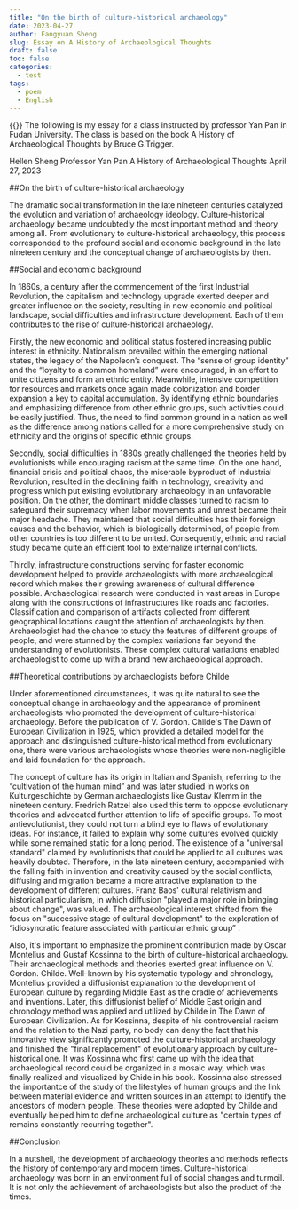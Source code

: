 ```yaml
---
title: "On the birth of culture-historical archaeology"
date: 2023-04-27
author: Fangyuan Sheng
slug: Essay on A History of Archaeological Thoughts
draft: false
toc: false
categories:
  - test
tags:
  - poem
  - English
---
```


{{<block class="info">}}
The following is my essay for a class instructed by professor Yan Pan in Fudan University. The class is based on the book A History of Archaeological Thoughts by Bruce G.Trigger. 

Hellen Sheng
Professor Yan Pan
A History of Archaeological Thoughts
April 27, 2023   

##On the birth of culture-historical archaeology
 
The dramatic social transformation in the late nineteen centuries catalyzed the evolution and variation of archaeology ideology. Culture-historical archaeology became undoubtedly the most important method and theory among all. From evolutionary to culture-historical archaeology, this process corresponded to the profound social and economic background in the late nineteen century and the conceptual change of archaeologists by then.
 
##Social and economic background 
 
In 1860s, a century after the commencement of the first Industrial Revolution, the capitalism and technology upgrade exerted deeper and greater influence on the society, resulting in new economic and political landscape, social difficulties and infrastructure development. Each of them contributes to the rise of culture-historical archaeology. 
 
Firstly, the new economic and political status fostered increasing public interest in ethnicity. Nationalism prevailed within the emerging national states, the legacy of the Napoleon’s conquest. The “sense of group identity” and the “loyalty to a common homeland” were encouraged, in an effort to unite citizens and form an ethnic entity. Meanwhile, intensive competition for resources and markets once again made colonization and border expansion a key to capital accumulation. By identifying ethnic boundaries and emphasizing difference from other ethnic groups, such activities could be easily justified. Thus, the need to find common ground in a nation as well as the difference among nations called for a more comprehensive study on ethnicity and the origins of specific ethnic groups. 
 
Secondly, social difficulties in 1880s greatly challenged the theories held by evolutionists while encouraging racism at the same time. On the one hand, financial crisis and political chaos, the miserable byproduct of Industrial Revolution, resulted in the declining faith in technology, creativity and progress which put existing evolutionary archaeology in an unfavorable position. On the other, the dominant middle classes turned to racism to safeguard their supremacy when labor movements and unrest became their major headache. They maintained that social difficulties has their foreign causes and the behavior, which is biologically determined, of people from other countries is too different to be united. Consequently, ethnic and racial study became quite an efficient tool to externalize internal conflicts. 

Thirdly, infrastructure constructions serving for faster economic development helped to provide archaeologists with more archaeological record which makes their growing awareness of cultural difference possible. Archaeological research were conducted in vast areas in Europe along with the constructions of infrastructures like roads and factories. Classification and comparison of artifacts collected from different geographical locations caught the attention of archaeologists by then. Archaeologist had the chance to study the features of different groups of people, and were stunned by the complex variations far beyond the understanding of evolutionists. These complex cultural variations enabled archaeologist to come up with a brand new archaeological approach. 
 
 
##Theoretical contributions by archaeologists before Childe
 
Under aforementioned circumstances, it was quite natural to see the conceptual change in archaeology and the appearance of prominent archaeologists who promoted the development of culture-historical archaeology. Before the publication of V. Gordon. Childe's The Dawn of European Civilization in 1925, which provided a detailed model for the approach and distinguished culture-historical method from evolutionary one, there were various archaeologists whose theories were non-negligible and laid foundation for the approach.
 
The concept of culture has its origin in Italian and Spanish, referring to the “cultivation of the human mind” and was later studied in works on Kulturgeschichte by German archaeologists like Gustav Klemm in the nineteen century. Fredrich Ratzel also used this term to oppose evolutionary theories and advocated further attention to life of specific groups. To most antievolutionist, they could not turn a blind eye to flaws of evolutionary ideas. For instance, it failed to explain why some cultures evolved quickly while some remained static for a long period. The existence of a "universal standard" claimed by evolutionists that could be applied to all cultures was heavily doubted. Therefore, in the late nineteen century, accompanied with the falling faith in invention and creativity caused by the social conflicts, diffusing and migration became a more attractive explanation to the development of different cultures. Franz Baos' cultural relativism and historical particularism, in which diffusion "played a major role in bringing about change", was valued. The archaeological interest shifted from the focus on "successive stage of cultural development" to the exploration of “idiosyncratic feature associated with particular ethnic group” . 
 
Also, it's important to emphasize the prominent contribution made by Oscar Montelius and Gustaf Kossinna to the birth of culture-historical archaeology. Their archaeological methods and theories exerted great influence on V. Gordon. Childe. Well-known by his systematic typology and chronology, Montelius provided a diffusionist explanation to the development of European culture by regarding Middle East as the cradle of achievements and inventions. Later, this diffusionist belief of Middle East origin and chronology method was applied and utilized by Childe in The Dawn of European Civilization. As for Kossinna, despite of his controversial racism and the relation to the Nazi party, no body can deny the fact that his innovative view significantly promoted the culture-historical archaeology and finished the "final replacement" of evolutionary approach by culture-historical one. It was Kossinna who first came up with the idea that archaeological record could be organized in a mosaic way, which was finally realized and visualized by Chide in his book. Kossinna also stressed the importantce of the study of the lifestyles of human groups and the link between material evidence and written sources in an attempt to identify the ancestors of modern people. These theories were adopted by Childe and eventually helped him to define archaeological culture as "certain types of remains constantly recurring together".
 
##Conclusion 
 
In a nutshell, the development of archaeology theories and methods reflects the history of contemporary and modern times. Culture-historical archaeology was born in an environment full of social changes and turmoil. It is not only the achievement of archaeologists but also the product of the times.
